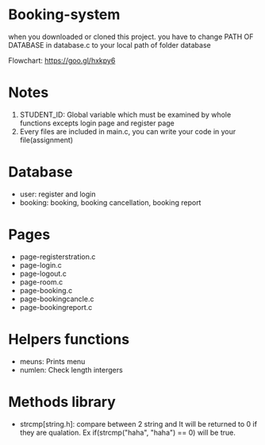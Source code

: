# Booking-system
when you downloaded or cloned this project. you have to change PATH OF DATABASE in database.c to your local path of folder database

Flowchart: https://goo.gl/hxkpy6

# Notes
1. STUDENT_ID: Global variable which must be examined by whole functions excepts login page and register page
2. Every files are included in main.c, you can write your code in your file(assignment)

# Database
- user: register and login
- booking: booking, booking cancellation, booking report

# Pages
- page-registerstration.c
- page-login.c
- page-logout.c
- page-room.c
- page-booking.c
- page-bookingcancle.c
- page-bookingreport.c

# Helpers functions
- meuns: Prints menu
- numlen: Check length intergers

# Methods library
- strcmp[string.h]: compare between 2 string and It will be returned to 0 if they are qualation. Ex if(strcmp("haha", "haha") == 0) will be true.
